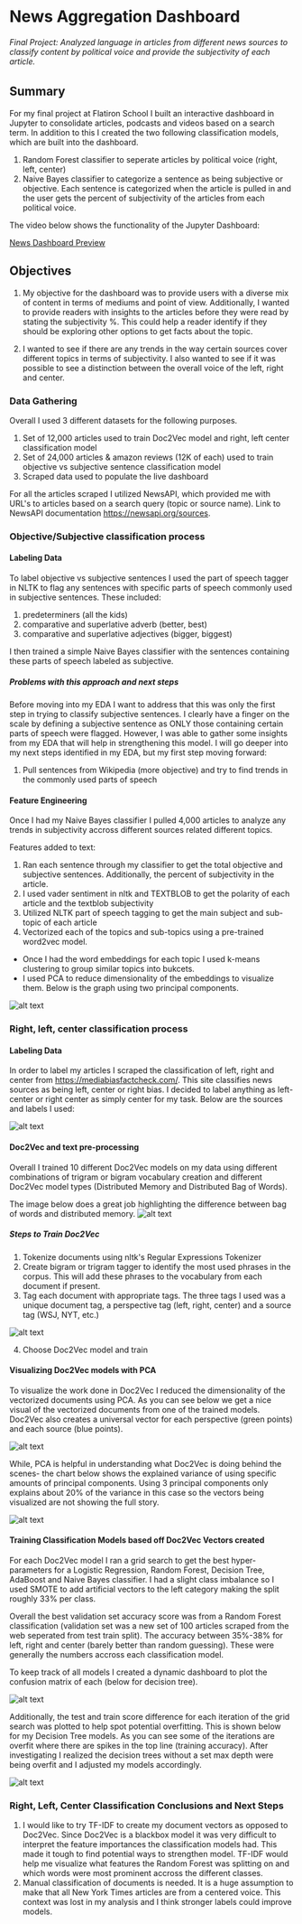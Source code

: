 # News Aggregation Dashboard
###### Final Project: Analyzed language in articles from different news sources to classify content by political voice and provide the subjectivity of each article.

## Summary
For my final project at Flatiron School I built an interactive dashboard in Jupyter to consolidate articles, podcasts and videos based on a search term. In addition to this I created the two following classification models, which are built into the dashboard.
  1. Random Forest classifier to seperate articles by political voice (right, left, center)
  2. Naive Bayes classifier to categorize a sentence as being subjective or objective. Each sentence is categorized when the article is pulled in and the user gets the percent of subjectivity of the articles from each political voice.


The video below shows the functionality of the Jupyter Dashboard:

[News Dashboard Preview](https://www.youtube.com/watch?v=gq1i3RDdVsE)

## Objectives
1. My objective for the dashboard was to provide users with a diverse mix of content in terms of mediums and point of view. Additionally, I wanted to provide readers with insights to the articles before they were read by stating the subjectivity %. This could help a reader identify if they should be exploring other options to get facts about the topic.

2. I wanted to see if there are any trends in the way certain sources cover different topics in terms of subjectivity. I also wanted to see if it was possible to see a distinction between the overall voice of the left, right and center.

### Data Gathering
Overall I used 3 different datasets for the following purposes.
  1. Set of 12,000 articles used to train Doc2Vec model and right, left center classification model
  2. Set of 24,000 articles & amazon reviews (12K of each) used to train objective vs subjective sentence classification model
  3. Scraped data used to populate the live dashboard

For all the articles scraped I utilized NewsAPI, which provided me with URL's to articles based on a search query (topic or source name). Link to NewsAPI documentation https://newsapi.org/sources.

### Objective/Subjective classification process

#### Labeling Data

To label objective vs subjective sentences I used the part of speech tagger in NLTK to flag any sentences with specific parts of speech commonly used in subjective sentences. These included:
1. predeterminers (all the kids)
2. comparative and superlative adverb (better, best)
3. comparative and superlative adjectives (bigger, biggest)

I then trained a simple Naive Bayes classifier with the sentences containing these parts of speech labeled as subjective.

##### Problems with this approach and next steps
Before moving into my EDA I want to address that this was only the first step in trying to classify subjective sentences. I clearly have a finger on the scale by defining a subjective sentence as ONLY those containing certain parts of speech were flagged. However, I was able to gather some insights from my EDA that will help in strengthening this model. I will go deeper into my next steps identified in my EDA, but my first step moving forward:

  1. Pull sentences from Wikipedia (more objective) and try to find trends in the commonly used parts of speech

#### Feature Engineering

Once I had my Naive Bayes classifier I pulled 4,000 articles to analyze any trends in subjectivity accross different sources related different topics.

Features added to text:

1. Ran each sentence through my classifier to get the total objective and subjective sentences. Additionally, the percent of subjectivity in the article.
2. I used vader sentiment in nltk and TEXTBLOB to get the polarity of each article and the textblob subjectivity
3. Utilized NLTK part of speech tagging to get the main subject and sub-topic of each article
4. Vectorized each of the topics and sub-topics using a pre-trained word2vec model.
  + Once I had the word embeddings for each topic I used k-means clustering to group similar topics into bukcets.
  + I used PCA to reduce dimensionality of the embeddings to visualize them. Below is the graph using two principal components.

![alt text](https://github.com/mrethana/news_bias_final/blob/master/Screenshots/w2v.png?raw=True)


### Right, left, center classification process

#### Labeling Data

In order to label my articles I scraped the classification of left, right and center from https://mediabiasfactcheck.com/. This site classifies news sources as being left, center or right bias. I decided to label anything as left-center or right center as simply center for my task. Below are the sources and labels I used:

![alt text](https://github.com/mrethana/news_bias_final/blob/master/Screenshots/labels.png?raw=True)

#### Doc2Vec and text pre-processing

Overall I trained 10 different Doc2Vec models on my data using different combinations of trigram or bigram vocabulary creation and different Doc2Vec model types (Distributed Memory and Distributed Bag of Words).

The image below does a great job highlighting the difference between bag of words and distributed memory.
![alt text](https://github.com/mrethana/news_bias_final/blob/master/Screenshots/d2v.png?raw=True)

##### Steps to Train Doc2Vec
1. Tokenize documents using nltk's Regular Expressions Tokenizer
2. Create bigram or trigram tagger to identify the most used phrases in the corpus. This will add these phrases to the vocabulary from each document if present.
3. Tag each document with appropriate tags. The three tags I used was a unique document tag, a perspective tag (left, right, center) and a source tag (WSJ, NYT, etc.)

![alt text](https://github.com/mrethana/news_bias_final/blob/master/Screenshots/pre.png?raw=True)

4. Choose Doc2Vec model and train

#### Visualizing Doc2Vec models with PCA

To visualize the work done in Doc2Vec I reduced the dimensionality of the vectorized documents using PCA. As you can see below we get a nice visual of the vectorized documents from one of the trained models. Doc2Vec also creates a universal vector for each perspective (green points) and each source (blue points).

![alt text](https://github.com/mrethana/news_bias_final/blob/master/Screenshots/viz.png?raw=True)

While, PCA is helpful in understanding what Doc2Vec is doing behind the scenes- the chart below shows the explained variance of using specific amounts of principal components. Using 3 principal components only explains about 20% of the variance in this case so the vectors being visualized are not showing the full story.

![alt text](https://github.com/mrethana/news_bias_final/blob/master/Screenshots/pca.png?raw=True)

#### Training Classification Models based off Doc2Vec Vectors created

For each Doc2Vec model I ran a grid search to get the best hyper-parameters for a Logistic Regression, Random Forest, Decision Tree, AdaBoost and Naive Bayes classifier. I had a slight class imbalance so I used SMOTE to add artificial vectors to the left category making the split roughly 33% per class.

Overall the best validation set accuracy score was from a Random Forest classification (validation set was a new set of 100 articles scraped from the web seperated from test train split). The accuracy between 35%-38% for left, right and center (barely better than random guessing). These were generally the numbers accross each classification model.

To keep track of all models I created a dynamic dashboard to plot the confusion matrix of each (below for decision tree).

![alt text](https://github.com/mrethana/news_bias_final/blob/master/Screenshots/cm.png?raw=True)


Additionally, the test and train score difference for each iteration of the grid search was plotted to help spot potential overfitting. This is shown below for my Decision Tree models. As you can see some of the iterations are overfit where there are spikes in the top line (training accuracy). After investigating I realized the decision trees without a set max depth were being overfit and I adjusted my models accordingly.

![alt text](https://github.com/mrethana/news_bias_final/blob/master/Screenshots/grid.png?raw=True)

### Right, Left, Center Classification Conclusions and Next Steps
1. I would like to try TF-IDF to create my document vectors as opposed to Doc2Vec. Since Doc2Vec is a blackbox model it was very difficult to interpret the feature importances the classification models had. This made it tough to find potential ways to strengthen model. TF-IDF would help me visualize what features the Random Forest was splitting on and which words were most prominent accross the different classes.
2. Manual classification of documents is needed. It is a huge assumption to make that all New York Times articles are from a centered voice. This context was lost in my analysis and I think stronger labels could improve models.
